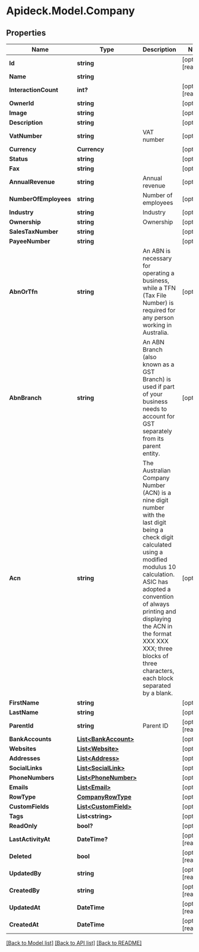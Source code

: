 # Apideck.Model.Company

## Properties

Name | Type | Description | Notes
------------ | ------------- | ------------- | -------------
**Id** | **string** |  | [optional] [readonly] 
**Name** | **string** |  | 
**InteractionCount** | **int?** |  | [optional] [readonly] 
**OwnerId** | **string** |  | [optional] 
**Image** | **string** |  | [optional] 
**Description** | **string** |  | [optional] 
**VatNumber** | **string** | VAT number | [optional] 
**Currency** | **Currency** |  | [optional] 
**Status** | **string** |  | [optional] 
**Fax** | **string** |  | [optional] 
**AnnualRevenue** | **string** | Annual revenue | [optional] 
**NumberOfEmployees** | **string** | Number of employees | [optional] 
**Industry** | **string** | Industry | [optional] 
**Ownership** | **string** | Ownership | [optional] 
**SalesTaxNumber** | **string** |  | [optional] 
**PayeeNumber** | **string** |  | [optional] 
**AbnOrTfn** | **string** | An ABN is necessary for operating a business, while a TFN (Tax File Number) is required for any person working in Australia. | [optional] 
**AbnBranch** | **string** | An ABN Branch (also known as a GST Branch) is used if part of your business needs to account for GST separately from its parent entity. | [optional] 
**Acn** | **string** | The Australian Company Number (ACN) is a nine digit number with the last digit being a check digit calculated using a modified modulus 10 calculation. ASIC has adopted a convention of always printing and displaying the ACN in the format XXX XXX XXX; three blocks of three characters, each block separated by a blank. | [optional] 
**FirstName** | **string** |  | [optional] 
**LastName** | **string** |  | [optional] 
**ParentId** | **string** | Parent ID | [optional] [readonly] 
**BankAccounts** | [**List&lt;BankAccount&gt;**](BankAccount.md) |  | [optional] 
**Websites** | [**List&lt;Website&gt;**](Website.md) |  | [optional] 
**Addresses** | [**List&lt;Address&gt;**](Address.md) |  | [optional] 
**SocialLinks** | [**List&lt;SocialLink&gt;**](SocialLink.md) |  | [optional] 
**PhoneNumbers** | [**List&lt;PhoneNumber&gt;**](PhoneNumber.md) |  | [optional] 
**Emails** | [**List&lt;Email&gt;**](Email.md) |  | [optional] 
**RowType** | [**CompanyRowType**](CompanyRowType.md) |  | [optional] 
**CustomFields** | [**List&lt;CustomField&gt;**](CustomField.md) |  | [optional] 
**Tags** | **List&lt;string&gt;** |  | [optional] 
**ReadOnly** | **bool?** |  | [optional] 
**LastActivityAt** | **DateTime?** |  | [optional] [readonly] 
**Deleted** | **bool** |  | [optional] [readonly] 
**UpdatedBy** | **string** |  | [optional] [readonly] 
**CreatedBy** | **string** |  | [optional] [readonly] 
**UpdatedAt** | **DateTime** |  | [optional] [readonly] 
**CreatedAt** | **DateTime** |  | [optional] [readonly] 

[[Back to Model list]](../README.md#documentation-for-models) [[Back to API list]](../README.md#documentation-for-api-endpoints) [[Back to README]](../README.md)

